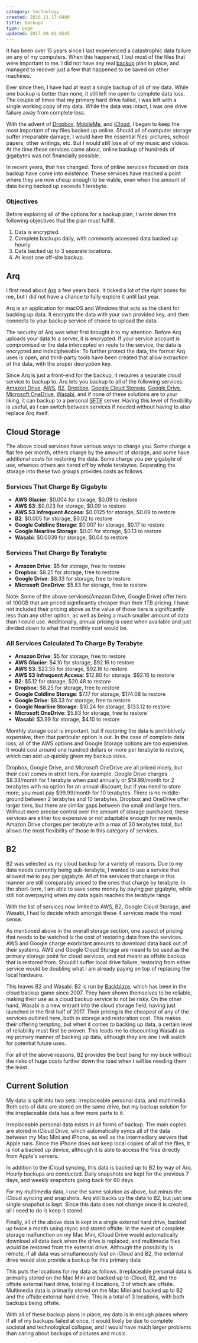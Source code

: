 ```yaml
---
category: technology
created: 2016.11.17:0400
title: Backups
type: page
updated: 2017.09.01:0545
---
```


It has been over 15 years since I last experienced a catastrophic data failure on any of my computers. When this happened, I lost most of the files that were important to me. I did not have any real [backup](https://en.wikipedia.org/wiki/Backup) plan in place, and managed to recover just a few that happened to be saved on other machines.

Ever since then, I have had at least a single backup of all of my data. While one backup is better than none, it still left me open to complete data loss. The couple of times that my primary hard drive failed, I was left with a single working copy of my data. While the data was intact, I was one drive failure away from complete loss.

With the advent of [Dropbox](https://www.dropbox.com), [MobileMe](https://en.wikipedia.org/wiki/MobileMe), and [iCloud](https://www.icloud.com), I began to keep the most important of my files backed up online. Should all of computer storage suffer irreparable damage, I would have the essential files: pictures, school papers, other writings, etc. But I would still lose all of my music and videos. At the time these services came about, online backup of hundreds of gigabytes was not financially possible.

In recent years, that has changed. Tons of online services focused on data backup have come into existence. These services have reached a point where they are now cheap enough to be viable, even when the amount of data being backed up exceeds 1 terabyte.

### Objectives

Before exploring all of the options for a backup plan, I wrote down the following objectives that the plan must fulfill.

1. Data is encrypted.
2. Complete backups daily, with commonly accessed data backed up hourly.
3. Data backed up to 3 separate locations.
4. At least one off-site backup.

## Arq

I first read about [Arq](https://www.arqbackup.com) a few years back. It ticked a lot of the right boxes for me, but I did not have a chance to fully explore it until last year.

Arq is an application for macOS and Windows that acts as the client for backing up data. It encrypts the data with your own provided key, and then connects to your backup service of choice to upload the data.

The security of Arq was what first brought it to my attention. Before Arq uploads your data to a server, it is encrypted. If your service account is compromised or the data intercepted en route to the service, the data is encrypted and indecipherable. To further protect the data, the format Arq uses is open, and third-party tools have been created that allow extraction of the data, with the proper decryption key.

Since Arq is just a front-end for the backup, it requires a separate cloud service to backup to. Arq lets you backup to all of the following services: [Amazon Drive](https://www.amazon.com/clouddrive/home/), [AWS](https://aws.amazon.com), [B2](https://www.backblaze.com/b2/), [Dropbox](https://www.dropbox.com), [Google Cloud Storage](https://cloud.google.com/storage/), [Google Drive](https://www.google.com/drive/), [Microsoft OneDrive](https://onedrive.live.com), [Wasabi](https://wasabi.com), and if none of these solutions are to your liking, it can backup to a personal [SFTP](https://en.wikipedia.org/wiki/Secure_file_transfer_program) server. Having this level of flexibility is useful, as I can switch between services if needed without having to also replace Arq itself.

## Cloud Storage

The above cloud services have various ways to charge you. Some charge a flat fee per month, others charge by the amount of storage, and some have additional costs for restoring the data. Some charge you per gigabyte of use, whereas others are tiered off by whole terabytes. Separating the storage into these two groups provides costs as follows.

### Services That Charge By Gigabyte

- **AWS Glacier**: $0.004 for storage, $0.09 to restore
- **AWS S3**: $0.023 for storage, $0.09 to restore
- **AWS S3 Infrequent Access**: $0.0125 for storage, $0.09 to restore
- **B2**: $0.005 for storage, $0.02 to restore
- **Google Coldline Storage**: $0.007 for storage, $0.17 to restore
- **Google Nearline Storage**: $0.01 for storage, $0.13 to restore
- **Wasabi**: $0.0039 for storage, $0.04 to restore

### Services That Charge By Terabyte

- **Amazon Drive**: $5 for storage, free to restore
- **Dropbox**: $8.25 for storage, free to restore
- **Google Drive**: $8.33 for storage, free to restore
- **Microsoft OneDrive**: $5.83 for storage, free to restore

Note: Some of the above services(Amazon Drive, Google Drive) offer tiers of 100GB that are priced significantly cheaper than their 1TB pricing. I have not included their pricing above as the value of those tiers is significantly less than any other option, as well as being a much smaller amount of data than I could use. Additionally, annual pricing is used when available and just divided down to what that monthly cost would be.

### All Services Calculated To Charge By Terabyte

- **Amazon Drive**: $5 for storage, free to restore
- **AWS Glacier**: $4.10 for storage, $92.16 to restore
- **AWS S3**: $23.55 for storage, $92.16 to restore
- **AWS S3 Infrequent Access**: $12.80 for storage, $92.16 to restore
- **B2**: $5.12 for storage, $20.48 to restore
- **Dropbox**: $8.25 for storage, free to restore
- **Google Coldline Storage**: $7.17 for storage, $174.08 to restore
- **Google Drive**: $8.33 for storage, free to restore
- **Google Nearline Storage**: $10.24 for storage, $133.12 to restore
- **Microsoft OneDrive**: $5.83 for storage, free to restore
- **Wasabi**: $3.99 for storage, $4.10 to restore

Monthly storage cost is important, but if restoring the data is prohibitively expensive, then that particular option is out. In the case of complete data loss, all of the AWS options and Google Storage options are too expensive. It would cost around one hundred dollars or more per terabyte to restore, which can add up quickly given my backup sizes.

Dropbox, Google Drive, and Microsoft OneDrive are all priced nicely, but their cost comes in strict tiers. For example, Google Drive charges $8.33/month for 1 terabyte when paid annually or $19.99/month for 2 terabytes with no option for an annual discount, but if you need to store more, you must pay $99.99/month for 10 terabytes. There is no middle-ground between 2 terabytes and 10 terabytes. Dropbox and OneDrive offer larger tiers, but there are similar gaps between the small and large tiers. Without more precise control over the amount of storage purchased, these services are either too expensive or not adaptable enough for my needs. Amazon Drive charges per terabyte with a max of 30 terabytes total, but allows the most flexibility of those in this category of services.

## B2

B2 was selected as my cloud backup for a variety of reasons. Due to my data needs currently being sub-terabyte, I wanted to use a service that allowed me to pay per gigabyte. All of the services that charge in this manner are still comparably priced to the ones that charge by terabyte. In the short-term, I am able to save some money by paying per gigabyte, while still not overpaying when my data again reaches the terabyte range.

With the list of services now limited to AWS, B2, Google Cloud Storage, and Wasabi, I had to decide which amongst these 4 services made the most sense.

As mentioned above in the overall storage section, one aspect of pricing that needs to be watched is the cost of restoring data from the services. AWS and Google charge exorbitant amounts to download data back out of their systems. AWS and Google Cloud Storage are meant to be used as the primary storage point for cloud services, and not meant as offsite backup that is restored from. Should I suffer local drive failure, restoring from either service would be doubling what I am already paying on top of replacing the local hardware. 

This leaves B2 and Wasabi. B2 is run by [Backblaze](https://www.backblaze.com), which has been in the cloud backup game since 2007. They have shown themselves to be reliable, making their use as a cloud backup service to not be risky. On the other hand, Wasabi is a new entrant into the cloud storage field, having just launched in the first half of 2017. Their pricing is the cheapest of any of the services outlined here, both in storage and restoration cost. This makes their offering tempting, but when it comes to backing up data, a certain level of reliability must first be proven. This leads me to discounting Wasabi as my primary manner of backing up data, although they are one I will watch for potential future uses.

For all of the above reasons, B2 provides the best bang for my buck without the risks of huge costs further down the road when I will be needing them the least.

## Current Solution

My data is split into two sets: irreplaceable personal data, and multimedia. Both sets of data are stored on the same drive, but my backup solution for the irreplaceable data has a few more parts to it.

Irreplaceable personal data exists in all forms of backup. The main copies are stored in iCloud Drive, which automatically syncs all of the data between my Mac Mini and iPhone, as well as the intermediary servers that Apple runs. Since the iPhone does not keep local copies of all of the files, it is not a backed up device, although it is able to access the files directly from Apple's servers.

In addition to the iCloud syncing, this data is backed up to B2 by way of Arq. Hourly backups are conducted. Daily snapshots are kept for the previous 7 days, and weekly snapshots going back for 60 days.

For my multimedia data, I use the same solution as above, but minus the iCloud syncing and snapshots. Arq still backs up the data to B2, but just one single snapshot is kept. Since this data does not change once it is created, all I need to do is keep it stored.

Finally, all of the above data is kept in a single external hard drive, backed up twice a month using rsync and stored offsite. In the event of complete storage malfunction on my Mac Mini, iCloud Drive would automatically download all data back when the drive is replaced, and multimedia files would be restored from the external drive. Although the possibility is remote, if all data was simultaneously lost on iCloud and B2, the external drive would also provide a backup for this primary data

This puts the locations for my data as follows. Irreplaceable personal data is primarily stored on the Mac Mini and backed up to iCloud, B2, and the offsite external hard drive, totaling 4 locations, 3 of which are offsite. Multimedia data is primarily stored on the Mac Mini and backed up to B2 and the offsite external hard drive. This is a total of 3 locations, with both backups being offsite.

With all of these backup plans in place, my data is in enough places where if all of my backups failed at once, it would likely be due to complete societal and technological collapse, and I would have much larger problems than caring about backups of pictures and music.
